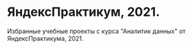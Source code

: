 # ЯндексПрактикум, 2021.
Избранные учебные проекты с курса "Аналитик данных" от ЯндексПрактикума, 2021.
